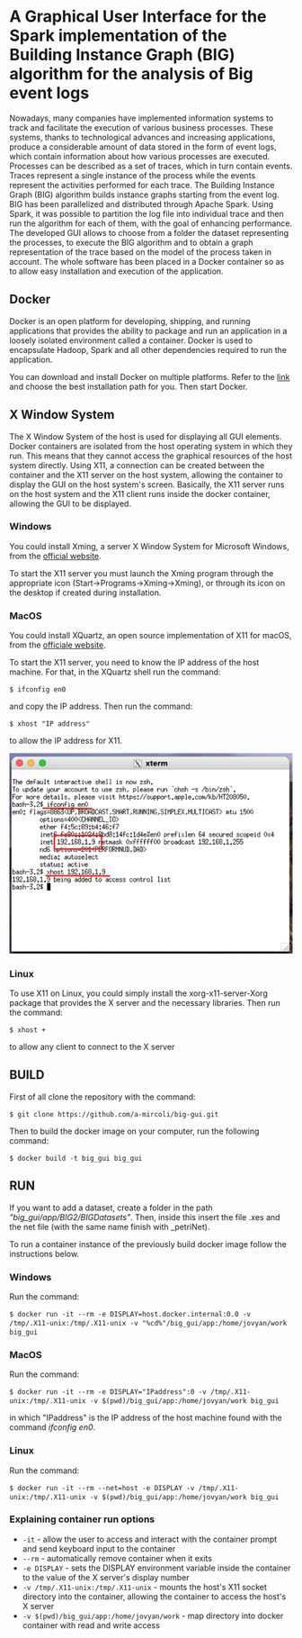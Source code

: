 # A Graphical User Interface for the Spark implementation of the Building Instance Graph (BIG) algorithm for the analysis of Big event logs


Nowadays, many companies have implemented information systems to track and facilitate the execution of various business processes. These systems, thanks to technological advances and increasing applications, produce a considerable amount of data stored in the form of event logs, which contain information about how various processes are executed. Processes can be described as a set of traces, which in turn contain events. Traces represent a single instance of the process while the events represent the activities performed for each trace.
The Building Instance Graph (BIG) algorithm builds instance graphs starting from the event log. BIG has been parallelized and distributed through Apache Spark. Using Spark, it was possible to partition the log file into individual trace and then run the algorithm for each of them, with the goal of enhancing performance.
The developed GUI allows to choose from a folder the dataset representing the processes, to execute the BIG algorithm and to obtain a graph representation  of the trace based on the model of the process taken in account. The whole software has been placed in a Docker container so as to allow easy installation and execution of the application.

## Docker
Docker is an open platform for developing, shipping, and running applications that provides the ability to package and run an application in a loosely isolated environment called a container.
Docker is used to encapsulate Hadoop, Spark and all other dependencies required to run the application.

You can download and install Docker on multiple platforms. Refer to the [link](https://docs.docker.com/get-docker/) and choose the best installation path for you. Then start Docker.

## X Window System 
The X Window System of the host is used for displaying all GUI elements. Docker containers are isolated from the host operating system in which they run. This means that they cannot access the graphical resources of the host system directly. Using X11, a connection can be created between the container and the X11 server on the host system, allowing the container to display the GUI on the host system's screen. Basically, the X11 server runs on the host system and the X11 client runs inside the docker container, allowing the GUI to be displayed.

### Windows
You could install Xming, a server X Window System for Microsoft Windows, from the [official website](https://sourceforge.net/projects/xming/).

To start the X11 server you must launch the Xming program through the appropriate icon (Start->Programs->Xming->Xming), or through its icon on the desktop if created during installation.

### MacOS
You could install XQuartz, an open source implementation of X11 for macOS, from the [officiale website](https://www.xquartz.org/). 

To start the X11 server, you need to know the IP address of the host machine. For that, in the XQuartz shell run the command:
```
$ ifconfig en0
```
and copy the IP address. 
Then run the command:
```
$ xhost "IP address"
```

to allow the IP address for X11.

![ifconfigexample](./app/BIG2/BigSpark/images/x11-mac.png)

### Linux
To use X11 on Linux, you could simply install the xorg-x11-server-Xorg package that provides the X server and the necessary libraries. 
Then run the command:
```
$ xhost +
```
to  allow any client to connect to the X server

## BUILD
First of all clone the repository with the command:
```
$ git clone https://github.com/a-mircoli/big-gui.git
```

Then to build the docker image on your computer, run the following command:
```
$ docker build -t big_gui big_gui
```

## RUN
If you want to add a dataset, create a folder in the path _"big_gui/app/BIG2/BIGDatasets"_. Then, inside this insert the file .xes and the net file (with the same name finish with _petriNet).

To run a container instance of the previously build docker image follow the instructions below.

### Windows
Run the command:
```
$ docker run -it --rm -e DISPLAY=host.docker.internal:0.0 -v /tmp/.X11-unix:/tmp/.X11-unix -v "%cd%"/big_gui/app:/home/jovyan/work big_gui
```

### MacOS
Run the command:
```
$ docker run -it --rm -e DISPLAY="IPaddress":0 -v /tmp/.X11-unix:/tmp/.X11-unix -v $(pwd)/big_gui/app:/home/jovyan/work big_gui
```
in which "IPaddress" is the IP address of the host machine found with the command _ifconfig en0_.

### Linux
Run the command:
```
$ docker run -it --rm --net=host -e DISPLAY -v /tmp/.X11-unix:/tmp/.X11-unix -v $(pwd)/big_gui/app:/home/jovyan/work big_gui
```
### Explaining container run options
- `-it` - allow the user to access and interact with the container prompt and send keyboard input to the container
- `--rm` - automatically remove container when it exits
- `-e DISPLAY` - sets the DISPLAY environment variable inside the container to the value of the X server's display number
- `-v /tmp/.X11-unix:/tmp/.X11-unix` - mounts the host's X11 socket directory into the container, allowing the container to access the host's X server
- `-v $(pwd)/big_gui/app:/home/jovyan/work` - map directory into docker container with read and write access
